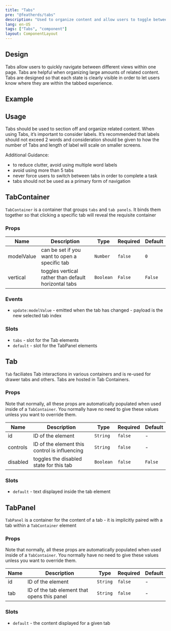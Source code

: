 ```yaml
---
title: "Tabs"
pre: "@featherds/tabs"
description: "Used to organize content and allow users to toggle between different page views and content within the same page."
lang: en-US
tags: ["Tabs", "component"]
layout: ComponentLayout
---
```


## Design

Tabs allow users to quickly navigate between different views within one page. Tabs are helpful when organizing large amounts of related content. Tabs are designed so that each state is clearly visible in order to let users know where they are within the tabbed experience.

## Example

<Tabs-Examples />

## Usage

Tabs should be used to section off and organize related content. When using Tabs, it’s important to consider labels. It’s recommended that labels should not exceed 2 words and consideration should be given to how the number of Tabs and length of label will scale on smaller screens.

Additional Guidance:

* to reduce clutter, avoid using multiple word labels
* avoid using more than 5 tabs
* never force users to switch between tabs in order to complete a task
* tabs should not be used as a primary form of navigation

## TabContainer

`TabContainer` is a container that groups `tabs` and `tab panels`. It binds them together so that clicking a specific tab will reveal the requisite container

### Props

| Name       | Description                                            | Type      | Required | Default |
| ---------- | ------------------------------------------------------ | --------- | -------- | ------- |
| modelValue | can be set if you want to open a specific tab          | `Number`  | `false`  | `0`     |
| vertical   | toggles vertical rather than default horizontal tabs   | `Boolean` | `False`  | `False` |

### Events

- `update:modelValue` - emitted when the tab has changed - payload is the new selected tab index

### Slots

- `tabs` - slot for the Tab elements
- `default` - slot for the TabPanel elements

## Tab

`Tab` faciliates Tab interactions in various containers and is re-used for drawer tabs and others. Tabs are hosted in Tab Containers.

### Props

Note that normally, all these props are automatically populated when used inside of a `TabContainer`. You normally have no need to give these values unless you want to override them.

| Name     | Description                                   | Type      | Required | Default |
| -------- | --------------------------------------------- | --------- | -------- | ------- |
| id       | ID of the element                             | `String`  | `false`  | -       |
| controls | ID of the element this control is influencing | `String`  | `false`  | -       |
| disabled | toggles the disabled state for this tab       | `Boolean` | `false`  | `False` |

### Slots

- `default` - text displayed inside the tab element

## TabPanel

`TabPanel` is a container for the content of a tab - it is implicitly paired with a tab within a `TabContainer` element

### Props

Note that normally, all these props are automatically populated when used inside of a `TabContainer`. You normally have no need to give these values unless you want to override them.

| Name | Description                                 | Type     | Required | Default |
| ---- | ------------------------------------------- | -------- | -------- | ------- |
| id   | ID of the element                           | `String` | `false`  | -       |
| tab  | ID of the tab element that opens this panel | `String` | `false`  | -       |

### Slots

- `default` - the content displayed for a given tab
